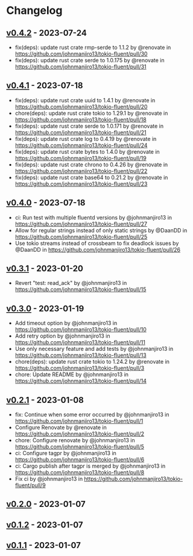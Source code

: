# Changelog

## [v0.4.2](https://github.com/johnmanjiro13/tokio-fluent/compare/v0.4.1...v0.4.2) - 2023-07-24
- fix(deps): update rust crate rmp-serde to 1.1.2 by @renovate in https://github.com/johnmanjiro13/tokio-fluent/pull/30
- fix(deps): update rust crate serde to 1.0.175 by @renovate in https://github.com/johnmanjiro13/tokio-fluent/pull/31

## [v0.4.1](https://github.com/johnmanjiro13/tokio-fluent/compare/v0.4.0...v0.4.1) - 2023-07-18
- fix(deps): update rust crate uuid to 1.4.1 by @renovate in https://github.com/johnmanjiro13/tokio-fluent/pull/20
- chore(deps): update rust crate tokio to 1.29.1 by @renovate in https://github.com/johnmanjiro13/tokio-fluent/pull/18
- fix(deps): update rust crate serde to 1.0.171 by @renovate in https://github.com/johnmanjiro13/tokio-fluent/pull/21
- fix(deps): update rust crate log to 0.4.19 by @renovate in https://github.com/johnmanjiro13/tokio-fluent/pull/24
- fix(deps): update rust crate bytes to 1.4.0 by @renovate in https://github.com/johnmanjiro13/tokio-fluent/pull/19
- fix(deps): update rust crate chrono to 0.4.26 by @renovate in https://github.com/johnmanjiro13/tokio-fluent/pull/22
- fix(deps): update rust crate base64 to 0.21.2 by @renovate in https://github.com/johnmanjiro13/tokio-fluent/pull/23

## [v0.4.0](https://github.com/johnmanjiro13/tokio-fluent/compare/v0.3.1...v0.4.0) - 2023-07-18
- ci: Run test with multiple fluentd versions by @johnmanjiro13 in https://github.com/johnmanjiro13/tokio-fluent/pull/27
- Allow for regular strings instead of only static strings by @DaanDD in https://github.com/johnmanjiro13/tokio-fluent/pull/25
- Use tokio streams instead of crossbeam to fix deadlock issues by @DaanDD in https://github.com/johnmanjiro13/tokio-fluent/pull/26

## [v0.3.1](https://github.com/johnmanjiro13/tokio-fluent/compare/v0.3.0...v0.3.1) - 2023-01-20
- Revert "test: read_ack" by @johnmanjiro13 in https://github.com/johnmanjiro13/tokio-fluent/pull/15

## [v0.3.0](https://github.com/johnmanjiro13/tokio-fluent/compare/v0.2.1...v0.3.0) - 2023-01-19
- Add timeout option by @johnmanjiro13 in https://github.com/johnmanjiro13/tokio-fluent/pull/10
- Add retry option by @johnmanjiro13 in https://github.com/johnmanjiro13/tokio-fluent/pull/11
- Use only necessary feature and add tests by @johnmanjiro13 in https://github.com/johnmanjiro13/tokio-fluent/pull/13
- chore(deps): update rust crate tokio to 1.24.2 by @renovate in https://github.com/johnmanjiro13/tokio-fluent/pull/3
- chore: Update README by @johnmanjiro13 in https://github.com/johnmanjiro13/tokio-fluent/pull/14

## [v0.2.1](https://github.com/johnmanjiro13/tokio-fluent/compare/v0.2.0...v0.2.1) - 2023-01-08
- fix: Continue when some error occurred by @johnmanjiro13 in https://github.com/johnmanjiro13/tokio-fluent/pull/1
- Configure Renovate by @renovate in https://github.com/johnmanjiro13/tokio-fluent/pull/2
- chore: Configure renovate by @johnmanjiro13 in https://github.com/johnmanjiro13/tokio-fluent/pull/5
- ci: Configure tagpr by @johnmanjiro13 in https://github.com/johnmanjiro13/tokio-fluent/pull/6
- ci: Cargo publish after tagpr is merged by @johnmanjiro13 in https://github.com/johnmanjiro13/tokio-fluent/pull/8
- Fix ci by @johnmanjiro13 in https://github.com/johnmanjiro13/tokio-fluent/pull/9

## [v0.2.0](https://github.com/johnmanjiro13/tokio-fluent/compare/v0.1.2...v0.2.0) - 2023-01-07

## [v0.1.2](https://github.com/johnmanjiro13/tokio-fluent/compare/v0.1.1...v0.1.2) - 2023-01-07

## [v0.1.1](https://github.com/johnmanjiro13/tokio-fluent/commits/v0.1.1) - 2023-01-07
